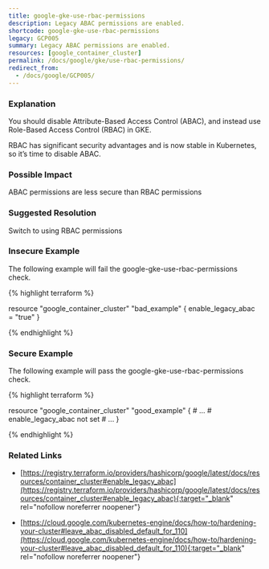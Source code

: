 ```yaml
---
title: google-gke-use-rbac-permissions
description: Legacy ABAC permissions are enabled.
shortcode: google-gke-use-rbac-permissions
legacy: GCP005
summary: Legacy ABAC permissions are enabled. 
resources: [google_container_cluster] 
permalink: /docs/google/gke/use-rbac-permissions/
redirect_from: 
  - /docs/google/GCP005/
---
```


### Explanation


You should disable Attribute-Based Access Control (ABAC), and instead use Role-Based Access Control (RBAC) in GKE.

RBAC has significant security advantages and is now stable in Kubernetes, so it’s time to disable ABAC.


### Possible Impact
ABAC permissions are less secure than RBAC permissions

### Suggested Resolution
Switch to using RBAC permissions


### Insecure Example

The following example will fail the google-gke-use-rbac-permissions check.

{% highlight terraform %}

resource "google_container_cluster" "bad_example" {
	enable_legacy_abac = "true"
}

{% endhighlight %}



### Secure Example

The following example will pass the google-gke-use-rbac-permissions check.

{% highlight terraform %}

resource "google_container_cluster" "good_example" {
	# ...
	# enable_legacy_abac not set
	# ...
}

{% endhighlight %}



### Related Links


- [https://registry.terraform.io/providers/hashicorp/google/latest/docs/resources/container_cluster#enable_legacy_abac](https://registry.terraform.io/providers/hashicorp/google/latest/docs/resources/container_cluster#enable_legacy_abac){:target="_blank" rel="nofollow noreferrer noopener"}

- [https://cloud.google.com/kubernetes-engine/docs/how-to/hardening-your-cluster#leave_abac_disabled_default_for_110](https://cloud.google.com/kubernetes-engine/docs/how-to/hardening-your-cluster#leave_abac_disabled_default_for_110){:target="_blank" rel="nofollow noreferrer noopener"}



